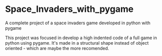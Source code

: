 # Space_Invaders_with_pygame
A complete project of a space invaders game developed in python with pygame

This project was focused in develop a high indented code of a full game in python using pygame.
It's made in a structural shape instead of object oriented - which are maybe the more recomended.
